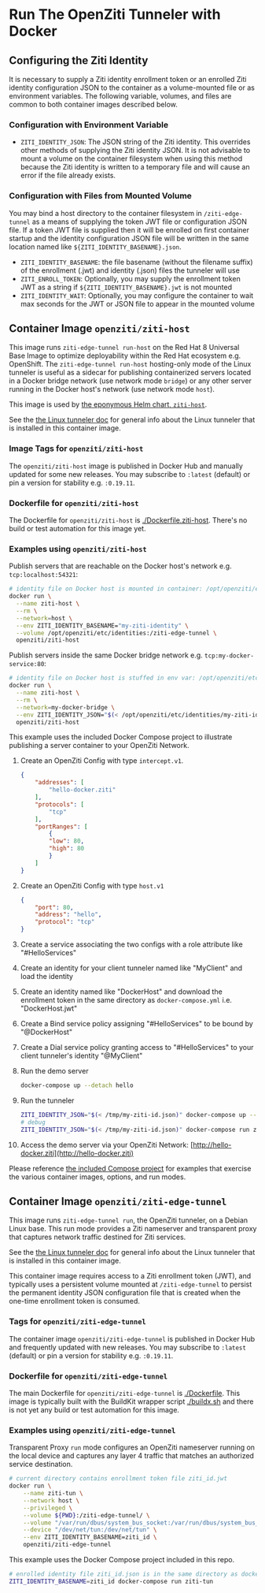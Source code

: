 # Run The OpenZiti Tunneler with Docker

## Configuring the Ziti Identity

It is necessary to supply a Ziti identity enrollment token or an enrolled Ziti identity configuration JSON to the container as a volume-mounted file or as environment variables. The following variable, volumes, and files are common to both container images described below.

### Configuration with Environment Variable

- `ZITI_IDENTITY_JSON`: The JSON string of the Ziti identity. This overrides other methods of supplying the Ziti identity JSON. It is not advisable to mount a volume on the container filesystem when using this method because the Ziti identity is written to a temporary file and will cause an error if the file already exists.

### Configuration with Files from Mounted Volume

You may bind a host directory to the container filesystem in `/ziti-edge-tunnel` as a means of supplying the token JWT file or configuration JSON file. If a token JWT file is supplied then it will be enrolled on first container startup and the identity configuration JSON file will be written in the same location named like `${ZITI_IDENTITY_BASENAME}.json`.

- `ZITI_IDENTITY_BASENAME`: the file basename (without the filename suffix) of the enrollment (.jwt) and identity (.json) files the tunneler will use
- `ZITI_ENROLL_TOKEN`: Optionally, you may supply the enrollment token JWT as a string if `${ZITI_IDENTITY_BASENAME}.jwt` is not mounted
- `ZITI_IDENTITY_WAIT`: Optionally, you may configure the container to wait max seconds for the JWT or JSON file to appear in the mounted volume

## Container Image `openziti/ziti-host`

This image runs `ziti-edge-tunnel run-host` on the Red Hat 8 Universal Base Image to optimize deployability within the Red Hat ecosystem e.g. OpenShift. The `ziti-edge-tunnel run-host` hosting-only mode of the Linux tunneler is useful as a sidecar for publishing containerized servers located in a Docker bridge network (use network mode `bridge`) or any other server running in the Docker host's network (use network mode `host`).

This image is used by [the eponymous Helm chart, `ziti-host`](https://openziti.github.io/helm-charts/).

See the [the Linux tunneler doc](https://openziti.github.io/ziti/clients/linux.html) for general info about the Linux tunneler that is installed in this container image.

### Image Tags for `openziti/ziti-host`

The `openziti/ziti-host` image is published in Docker Hub and manually updated for some new releases. You may subscribe to `:latest` (default) or pin a version for stability e.g. `:0.19.11`.

### Dockerfile for `openziti/ziti-host`

The Dockerfile for `openziti/ziti-host` is [./Dockerfile.ziti-host](./Dockerfile.ziti-host). There's no build or test automation for this image yet.

### Examples using `openziti/ziti-host`

Publish servers that are reachable on the Docker host's network e.g. `tcp:localhost:54321`:

```bash
# identity file on Docker host is mounted in container: /opt/openziti/etc/identities/my-ziti-identity.json
docker run \
  --name ziti-host \
  --rm \
  --network=host \
  --env ZITI_IDENTITY_BASENAME="my-ziti-identity" \
  --volume /opt/openziti/etc/identities:/ziti-edge-tunnel \
  openziti/ziti-host
```

Publish servers inside the same Docker bridge network e.g. `tcp:my-docker-service:80`:

```bash
# identity file on Docker host is stuffed in env var: /opt/openziti/etc/identities/my-ziti-identity.json
docker run \
  --name ziti-host \
  --rm \
  --network=my-docker-bridge \
  --env ZITI_IDENTITY_JSON="$(< /opt/openziti/etc/identities/my-ziti-identity.json)" \
  openziti/ziti-host
```

This example uses the included Docker Compose project to illustrate publishing a server container to your OpenZiti Network.

1. Create an OpenZiti Config with type `intercept.v1`.

    ```json
    {
        "addresses": [
            "hello-docker.ziti"
        ],
        "protocols": [
            "tcp"
        ],
        "portRanges": [
            {
            "low": 80,
            "high": 80
            }
        ]
    }
    ```

1. Create an OpenZiti Config with type `host.v1`

    ```json
    {
        "port": 80,
        "address": "hello",
        "protocol": "tcp"
    }
    ```

1. Create a service associating the two configs with a role attribute like "#HelloServices"
1. Create an identity for your client tunneler named like "MyClient" and load the identity
1. Create an identity named like "DockerHost" and download the enrollment token in the same directory as `docker-compose.yml` i.e. "DockerHost.jwt"
1. Create a Bind service policy assigning "#HelloServices" to be bound by "@DockerHost"
1. Create a Dial service policy granting access to "#HelloServices" to your client tunneler's identity "@MyClient"
1. Run the demo server

    ```bash
    docker-compose up --detach hello
    ```

1. Run the tunneler

    ```bash
    ZITI_IDENTITY_JSON="$(< /tmp/my-ziti-id.json)" docker-compose up --detach ziti-host
    # debug
    ZITI_IDENTITY_JSON="$(< /tmp/my-ziti-id.json)" docker-compose run ziti-host run-host --verbose=4
    ```

1. Access the demo server via your OpenZiti Network: [http://hello-docker.ziti](http://hello-docker.ziti)

Please reference [the included Compose project](docker-compose.yml) for examples that exercise the various container images, options, and run modes.

## Container Image `openziti/ziti-edge-tunnel`

This image runs `ziti-edge-tunnel run`, the OpenZiti tunneler, on a Debian Linux base. This run mode provides a Ziti nameserver and transparent proxy that captures
network traffic destined for Ziti services.

See the [the Linux tunneler doc](https://openziti.github.io/ziti/clients/linux.html) for general info about the Linux tunneler that is installed in this container image.

This container image requires access to a Ziti enrollment token (JWT), and typically uses a persistent
volume mounted at `/ziti-edge-tunnel` to persist the permanent identity JSON configuration file that is created
when the one-time enrollment token is consumed.

### Tags for `openziti/ziti-edge-tunnel`

The container image `openziti/ziti-edge-tunnel` is published in Docker Hub and frequently updated with new releases. You may subscribe to `:latest` (default) or pin a version for stability e.g. `:0.19.11`.

### Dockerfile for `openziti/ziti-edge-tunnel`

The main Dockerfile for `openziti/ziti-edge-tunnel` is [./Dockerfile](./Dockerfile). This image is typically built with the BuildKit wrapper script [./buildx.sh](./buildx.sh) and there is not yet any build or test automation for this image.

### Examples using `openziti/ziti-edge-tunnel`

Transparent Proxy `run` mode configures an OpenZiti nameserver running on the local device and captures any layer 4 traffic that matches an authorized service destination.

```bash
# current directory contains enrollment token file ziti_id.jwt
docker run \
    --name ziti-tun \
    --network host \
    --privileged \
    --volume ${PWD}:/ziti-edge-tunnel/ \
    --volume "/var/run/dbus/system_bus_socket:/var/run/dbus/system_bus_socket" \
    --device "/dev/net/tun:/dev/net/tun" \
    --env ZITI_IDENTITY_BASENAME=ziti_id \
    openziti/ziti-edge-tunnel
```

This example uses the Docker Compose project included in this repo.

```bash
# enrolled identity file ziti_id.json is in the same directory as docker-compose.yml
ZITI_IDENTITY_BASENAME=ziti_id docker-compose run ziti-tun
```

